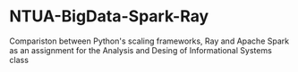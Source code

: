# NTUA-BigData-Spark-Ray
Compariston between Python's scaling frameworks, Ray and Apache Spark  as an assignment for the Analysis and Desing of Informational Systems class
